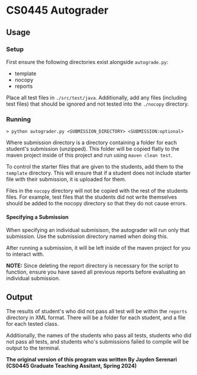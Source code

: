 # CS0445 Autograder

## Usage 

### Setup

First ensure the following directories exist alongside `autograde.py`:

- template
- nocopy
- reports

Place all test files in `./src/test/java`. Additionally, add any files (including test files) that should be ignored and not tested into the `./nocopy` directory.


### Running

```
> python autograder.py <SUBMISSION_DIRECTORY> <SUBMISSION:optional>
```

Where submission directory is a directory containing a folder for each student's submission (unzipped). This folder will be copied flatly to the maven project inside of this project and run using `maven clean test`.

To control the starter files that are given to the students, add them to the `template` directory. This will ensure that if a student does not include starter file with their submission, it is uploaded for them.

Files in the `nocopy` directory will not be copied with the rest of the students files. For example, test files that the students did not write themselves should be added to the nocopy directory so that they do not cause errors.

#### Specifying a Submission

When specifying an individual submisison, the autograder will run only that submission. Use the submission directory named when doing this.

After running a submission, it will be left inside of the maven project for you to interact with.

**NOTE:** Since deleting the report directory is necessary for the script to function, ensure you have saved all previous reports before evaluating an individual submission.

## Output

The results of student's who did not pass all test will be within the `reports` directory in XML format. There will be a folder for each student, and a file for each tested class.

Additionally, the names of the students who pass all tests, students who did not pass all tests, and students who's submissions failed to compile will be output to the terminal.

**The original version of this program was written By Jayden Serenari (CS0445 Graduate Teaching Assitant, Spring 2024)**
